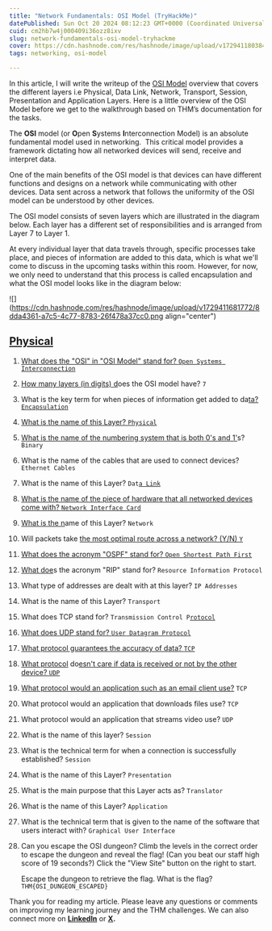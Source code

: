 ```yaml
---
title: "Network Fundamentals: OSI Model (TryHackMe)"
datePublished: Sun Oct 20 2024 08:12:23 GMT+0000 (Coordinated Universal Time)
cuid: cm2hb7w4j000409i36ozz8ixv
slug: network-fundamentals-osi-model-tryhackme
cover: https://cdn.hashnode.com/res/hashnode/image/upload/v1729411803848/4188e481-0f3e-4b57-97a2-5f8ba8a48e6e.png
tags: networking, osi-model

---
```


In this article, I will write the writeup of the [OSI Model](https://tryhackme.com/r/room/osimodelzi) overview that covers the different layers i.e Physical, Data Link, Network, Transport, Session, Presentation and Application Layers. Here is a little overview of the OSI Model before we get to the walkthrough based on THM’s documentation for the tasks.

The **OSI** model (or **O**pen **S**ystems **I**nterconnection Model) is an absolute fundamental model used in networking.  This critical model provides a framework dictating how all networked devices will send, receive and interpret data.

One of the main benefits of the OSI model is that devices can have different functions and designs on a network while communicating with other devices. Data sent across a network that follows the uniformity of the OSI model can be understood by other devices.

The OSI model consists of seven layers which are illustrated in the diagram below. Each layer has a different set of responsibilities and is arranged from Layer 7 to Layer 1.

At every individual layer that data travels through, specific processes take place, and pieces of information are added to this data, which is what we'll come to discuss in the upcoming tasks within this room. However, for now, we only need to understand that this process is called encapsulation and what the OSI model looks like in the diagram below:

![](https://cdn.hashnode.com/res/hashnode/image/upload/v1729411681772/8dda4361-a7c5-4c77-8783-26f478a37cc0.png align="center")

## [Physical](https://tryhackme-images.s3.amazonaws.com/user-uploads/5de96d9ca744773ea7ef8c00/room-content/6d17472b87f8792dadde3bb06aa1fdaa.svg)

1. [What does the "OSI" in "OSI Model" stand for? `Open Systems Interconnection`](https://tryhackme-images.s3.amazonaws.com/user-uploads/5de96d9ca744773ea7ef8c00/room-content/6d17472b87f8792dadde3bb06aa1fdaa.svg)
    
2. [How many layers (in digits) d](https://tryhackme-images.s3.amazonaws.com/user-uploads/5de96d9ca744773ea7ef8c00/room-content/6d17472b87f8792dadde3bb06aa1fdaa.svg)oes the OSI model have? `7`
    
3. What is the key term for when pieces of information get added to da[ta? `Encapsulation`](https://tryhackme-images.s3.amazonaws.com/user-uploads/5de96d9ca744773ea7ef8c00/room-content/6d17472b87f8792dadde3bb06aa1fdaa.svg)
    
4. [What is the name of this Layer? `Physical`](https://tryhackme-images.s3.amazonaws.com/user-uploads/5de96d9ca744773ea7ef8c00/room-content/6d17472b87f8792dadde3bb06aa1fdaa.svg)
    
5. [What is the name of the numbering system that is both 0's and 1'](https://tryhackme-images.s3.amazonaws.com/user-uploads/5de96d9ca744773ea7ef8c00/room-content/6d17472b87f8792dadde3bb06aa1fdaa.svg)s? `Binary`
    
6. What is the name of the cables that are used to connect devices? `Ethernet Cables`
    
7. What is the name of this Layer? `Dat`[`a Link`](https://tryhackme-images.s3.amazonaws.com/user-uploads/5de96d9ca744773ea7ef8c00/room-content/6d17472b87f8792dadde3bb06aa1fdaa.svg)
    
8. [What is the name of the piece of hardware that all networked devices come with? `Network Interface Card`](https://tryhackme-images.s3.amazonaws.com/user-uploads/5de96d9ca744773ea7ef8c00/room-content/6d17472b87f8792dadde3bb06aa1fdaa.svg)
    
9. [What is the n](https://tryhackme-images.s3.amazonaws.com/user-uploads/5de96d9ca744773ea7ef8c00/room-content/6d17472b87f8792dadde3bb06aa1fdaa.svg)ame of this Layer? `Network`
    
10. Will packets take [the most optimal route across a network? (Y/N) `Y`](https://tryhackme-images.s3.amazonaws.com/user-uploads/5de96d9ca744773ea7ef8c00/room-content/6d17472b87f8792dadde3bb06aa1fdaa.svg)
    
11. [What does the acronym "OSPF" stand for? `Open Shortest Path First`](https://tryhackme-images.s3.amazonaws.com/user-uploads/5de96d9ca744773ea7ef8c00/room-content/6d17472b87f8792dadde3bb06aa1fdaa.svg)
    
12. [What doe](https://tryhackme-images.s3.amazonaws.com/user-uploads/5de96d9ca744773ea7ef8c00/room-content/6d17472b87f8792dadde3bb06aa1fdaa.svg)s the acronym "RIP" stand for? `Resource Information Protocol`
    
13. What type of addresses are dealt with at this layer? `IP Addresses`
    
14. What is the name of this Layer? `Transport`
    
15. What does TCP stand for? `Transmission Control P`[`rotocol`](https://tryhackme-images.s3.amazonaws.com/user-uploads/5de96d9ca744773ea7ef8c00/room-content/6d17472b87f8792dadde3bb06aa1fdaa.svg)
    
16. [What does UDP stand for? `User Datagram Protocol`](https://tryhackme-images.s3.amazonaws.com/user-uploads/5de96d9ca744773ea7ef8c00/room-content/6d17472b87f8792dadde3bb06aa1fdaa.svg)
    
17. [What protocol guarantees the accuracy of data? `TCP`](https://tryhackme-images.s3.amazonaws.com/user-uploads/5de96d9ca744773ea7ef8c00/room-content/6d17472b87f8792dadde3bb06aa1fdaa.svg)
    
18. [What protocol](https://tryhackme-images.s3.amazonaws.com/user-uploads/5de96d9ca744773ea7ef8c00/room-content/6d17472b87f8792dadde3bb06aa1fdaa.svg) do[esn't care if data is received or not by the other device? `UDP`](https://tryhackme-images.s3.amazonaws.com/user-uploads/5de96d9ca744773ea7ef8c00/room-content/6d17472b87f8792dadde3bb06aa1fdaa.svg)
    
19. [What protocol would an application such as an email client use?](https://tryhackme-images.s3.amazonaws.com/user-uploads/5de96d9ca744773ea7ef8c00/room-content/6d17472b87f8792dadde3bb06aa1fdaa.svg) `TCP`
    
20. What protocol would an application that downloads files use? `TCP`
    
21. What protocol would an application that streams video use? `UDP`
    
22. What is the name of this layer? `Session`
    
23. What is the technical term for when a connection is successfully established? `Session`
    
24. What is the name of this Layer? `Presentation`
    
25. What is the main purpose that this Layer acts as? `Translator`
    
26. What is the name of this Layer? `Application`
    
27. What is the technical term that is given to the name of the software that users interact with? `Graphical User Interface`
    
28. Can you escape the OSI dungeon? Climb the levels in the correct order to escape the dungeon and reveal the flag! (Can you beat our staff high score of 19 seconds?) Click the "View Site" button on the right to start.
    
    Escape the dungeon to retrieve the flag. What is the flag? `THM{OSI_DUNGEON_ESCAPED}`
    

Thank you for reading my article. Please leave any questions or comments on improving my learning journey and the THM challenges. We can also connect more on [**LinkedIn**](https://www.linkedin.com/in/sharon-jebitok) or [**X**](https://x.com/SharonJebitok)**.**